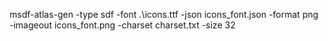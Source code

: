 msdf-atlas-gen -type sdf -font .\icons.ttf -json icons_font.json -format png -imageout icons_font.png -charset charset.txt -size 32